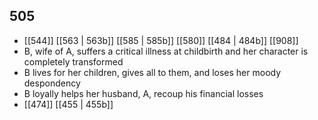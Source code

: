 ## 505
- [[544]] [[563 | 563b]] [[585 | 585b]] [[580]] [[484 | 484b]] [[908]] 
- B, wife of A, suffers a critical illness at childbirth and her character is completely transformed
- B lives for her children, gives all to them, and loses her moody despondency
- B loyally helps her husband, A, recoup his financial losses
- [[474]] [[455 | 455b]] 

